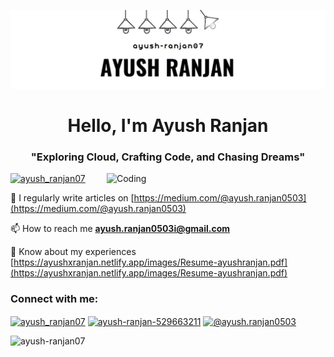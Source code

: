 ![logo](https://github.com/ayush-ranjan07/ayush-ranjan07/blob/main/20230917_091822_0000.png)
<h1 align="center">Hello, I'm Ayush Ranjan</h1>

<h3 align="center">"Exploring Cloud, Crafting Code, and Chasing Dreams"</h3>

<img align="right" alt="Coding" width="350" src="https://user-images.githubusercontent.com/55389276/140866485-8fb1c876-9a8f-4d6a-98dc-08c4981eaf70.gif">
<p align="left"> <a href="https://twitter.com/ayush_ranjan07" target="blank"><img src="https://img.shields.io/twitter/follow/ayush_ranjan07?logo=twitter&style=for-the-badge" alt="ayush_ranjan07" /></a> </p>


📝 I regularly write articles on [https://medium.com/@ayush.ranjan0503](https://medium.com/@ayush.ranjan0503)

📫 How to reach me **ayush.ranjan0503i@gmail.com**

📄 Know about my experiences [https://ayushxranjan.netlify.app/images/Resume-ayushranjan.pdf](https://ayushxranjan.netlify.app/images/Resume-ayushranjan.pdf)





<h3 align="left">Connect with me:</h3>
<p align="left">
<a href="https://twitter.com/ayush_ranjan07" target="blank"><img align="center" src="https://raw.githubusercontent.com/rahuldkjain/github-profile-readme-generator/master/src/images/icons/Social/twitter.svg" alt="ayush_ranjan07" height="30" width="40" /></a>
<a href="https://linkedin.com/in/ayush-ranjan-529663211" target="blank"><img align="center" src="https://raw.githubusercontent.com/rahuldkjain/github-profile-readme-generator/master/src/images/icons/Social/linked-in-alt.svg" alt="ayush-ranjan-529663211" height="30" width="40" /></a>
<a href="https://medium.com/@ayush.ranjan0503" target="blank"><img align="center" src="https://raw.githubusercontent.com/rahuldkjain/github-profile-readme-generator/master/src/images/icons/Social/medium.svg" alt="@ayush.ranjan0503" height="30" width="40" /></a>
</p>




<p><img align="left" src="https://github-readme-stats.vercel.app/api/top-langs?username=ayush-ranjan07&show_icons=true&locale=en&layout=compact" alt="ayush-ranjan07" /></p>


